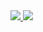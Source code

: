 <a href="https://wigle.net">
<img border="0" src="https://wigle.net/bi/KJjGzzTmVik+iNcmrSVWNA.png">
</a>

<img src="https://wigle.net/bi/a7fSR43Qm7H9lbpFtei71A.png" border="0">
